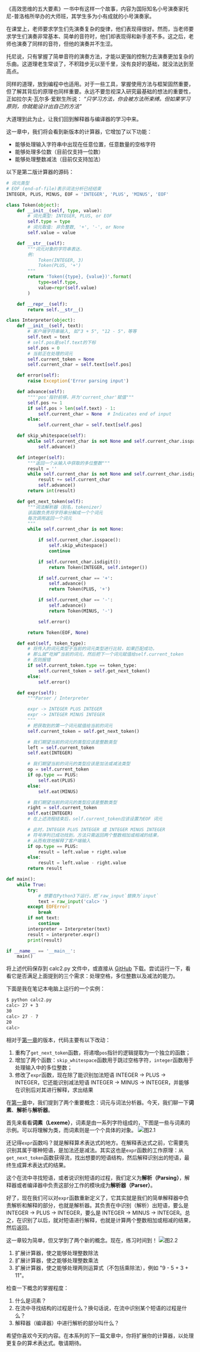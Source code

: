 《高效思维的五大要素》一书中有这样一个故事，内容为国际知名小号演奏家托尼-普洛格所举办的大师班，其学生多为小有成就的小号演奏家。

在课堂上，老师要求学生们先演奏复杂的旋律，他们表现得很好。然而，当老师要求学生们演奏非常基本、简单的音符时，他们却表现得和新手差不多。这之后，老师也演奏了同样的音符，但他的演奏并不生涩。

托尼说，只有掌握了简单音符的演奏方法，才能以更强的控制力去演奏更加复杂的乐曲。这道理老生常谈了，不积跬步无以至千里，没有良好的基础，就没法达到至高点。

同样的道理，放到编程中也适用。对于一些工具，掌握使用方法与框架固然重要，但了解其背后的原理也同样重要。永远不要忽视深入研究最基础的想法的重要性，正如拉尔夫·瓦尔多·爱默生所说：
*“只学习方法，你会被方法所束缚。但如果学习原则，你就能设计出自己的方法”*

大道理到此为止，让我们回到解释器与编译器的学习中来。

这一章中，我们将会看到新版本的计算器，它增加了以下功能：
- 能够处理输入字符串中出现在任意位置，任意数量的空格字符
- 能够处理多位数（目前仅支持一位数）
- 能够处理整数减法（目前仅支持加法）

以下是第二版计算器的源码：
```python
# 词元类型
# EOF (end-of-file)表示词法分析已经结束
INTEGER, PLUS, MINUS, EOF = 'INTEGER', 'PLUS', 'MINUS', 'EOF'

class Token(object):
    def __init__(self, type, value):
        # 词元类型: INTEGER, PLUS, or EOF
        self.type = type
        # 词元取值: 非负整数, '+', '-', or None
        self.value = value

    def __str__(self):
        """词元对象的字符串表达.
        例:
            Token(INTEGER, 3)
            Token(PLUS, '+')
        """
        return 'Token({type}, {value})'.format(
            type=self.type,
            value=repr(self.value)
        )

    def __repr__(self):
        return self.__str__()

class Interpreter(object):
    def __init__(self, text):
        # 客户端字符串输入, 如"3 + 5", "12 - 5"，等等
        self.text = text
        # self.pos是self.text的下标
        self.pos = 0
        # 当前正在处理的词元
        self.current_token = None
        self.current_char = self.text[self.pos]

    def error(self):
        raise Exception('Error parsing input')

    def advance(self):
        """'pos'指针前移，并为'current_char'赋值"""
        self.pos += 1
        if self.pos > len(self.text) - 1:
            self.current_char = None  # Indicates end of input
        else:
            self.current_char = self.text[self.pos]

    def skip_whitespace(self):
        while self.current_char is not None and self.current_char.isspace():
            self.advance()

    def integer(self):
        """返回一个从输入中获取的多位整数"""
        result = ''
        while self.current_char is not None and self.current_char.isdigit():
            result += self.current_char
            self.advance()
        return int(result)

    def get_next_token(self):
        """词法解析器（别名，tokenizer）
        该函数负责将字符串分解成一个个词元
        每次调用返回一个词元
        """
        while self.current_char is not None:

            if self.current_char.isspace():
                self.skip_whitespace()
                continue

            if self.current_char.isdigit():
                return Token(INTEGER, self.integer())

            if self.current_char == '+':
                self.advance()
                return Token(PLUS, '+')

            if self.current_char == '-':
                self.advance()
                return Token(MINUS, '-')

            self.error()

        return Token(EOF, None)

    def eat(self, token_type):
        # 将传入的词元类型于当前的词元类型进行比较，如果匹配成功，
        # 那么就“吃掉”当前的词元，然后把下一个词元赋值给self.current_token
        # 否则报错
        if self.current_token.type == token_type:
            self.current_token = self.get_next_token()
        else:
            self.error()

    def expr(self):
        """Parser / Interpreter

        expr -> INTEGER PLUS INTEGER
        expr -> INTEGER MINUS INTEGER
        """
        # 把获取到的第一个词元赋值给当前的词元
        self.current_token = self.get_next_token()

        # 我们期望当前的词元的类型应该是整数类型
        left = self.current_token
        self.eat(INTEGER)

        # 我们期望当前的词元的类型应该是加法或减法类型
        op = self.current_token
        if op.type == PLUS:
            self.eat(PLUS)
        else:
            self.eat(MINUS)

        # 我们期望当前的词元的类型应该是整数类型
        right = self.current_token
        self.eat(INTEGER)
        # 在上述流程结束后，self.current_token应该设置为EOF 词元

        # 此时，INTEGER PLUS INTEGER 或 INTEGER MINUS INTEGER 
        # 符号序列已成功找到，方法只需返回两个整数相加或相减的结果，
        # 从而有效地解释了客户端输入
        if op.type == PLUS:
            result = left.value + right.value
        else:
            result = left.value - right.value
        return result

def main():
    while True:
        try:
            # 想要在Python3下运行，把`raw_input`替换为`input`
            text = raw_input('calc> ')
        except EOFError:
            break
        if not text:
            continue
        interpreter = Interpreter(text)
        result = interpreter.expr()
        print(result)

if __name__ == '__main__':
    main()
```

将上述代码保存到 calc2.py 文件中，或直接从 [GitHub](https://github.com/rspivak/lsbasi/blob/master/part2/calc2.py) 下载。尝试运行一下，看看它是否满足上面提到的三个需求：处理空格，多位整数以及减法的能力。

下面是我在笔记本电脑上运行的一个实例：
```bash
$ python calc2.py
calc> 27 + 3
30
calc> 27 - 7
20
calc>
```

相对于[第一章](第一章.md)的版本，代码主要有以下改动：
1. 重构了`get_next_token`函数，将递增`pos`指针的逻辑提取为一个独立的函数；
2. 增加了两个函数：`skip_whitespace`函数用于跳过空格字符，`integer`函数用于处理输入中的多位整数；
3. 修改了`expr`函数，现在除了能识别加法短语 INTEGER -> PLUS -> INTEGER，它还能识别减法短语 INTEGER -> MINUS -> INTEGER，并能够在识别后对其进行解释，求出结果 

在[第一章](第一章.md)中，我们提到了两个重要概念：词元与词法分析器。今天，我们聊一下**词素**、**解析**与**解析器**。

首先来看看**词素（Lexeme）**，词素是由一系列字符组成的，下图是一些与词素的示例。可以将理解为类，而词素则是一个个具体的对象。
![图2.1](attachments/2.1.png)

还记得`expr`函数吗？就是解释算术表达式的地方。在解释表达式之前，它需要先识别其属于哪种短语，是加法还是减法。其实这也是`expr`函数的工作原理：从`get_next_token`函数获得流，找出想要的短语结构，然后解释识别出的短语，最终生成算术表达式的结果。

这个在流中寻找短语，或者说识别短语的过程，我们定义为**解析（Parsing）**，解释器或者编译器中负责这部分工作的模块成为**解析器（Parser）**。

好了，现在我们可以对`expr`函数重新定义了，它其实就是我们的简单解释器中负责解析和解释的部分，也就是解析器。其负责在中识别（解析）出短语，要么是 INTEGER -> PLUS -> INTEGER，要么是 INTEGER -> MINUS -> INTEGER。总之，在识别了以后，就对短语进行解释，也就是计算两个整数相加或相减的结果，然后返回。

这一章较为简单，但又学到了两个新的概念。现在，练习时间到！
![图2.2](attachments/2.2.png)

1. 扩展计算器，使之能够处理整数除法
2. 扩展计算器，使之能够处理整数乘法
3. 扩展计算器，使之能够处理两则运算式（不包括乘除法），例如 "9 - 5 + 3 + 11"。

检查一下概念的掌握程度：
1. 什么是词素？
2. 在流中寻找结构的过程是什么？换句话说，在流中识别某个短语的过程是什么？
3. 解释器（编译器）中进行解析的部分叫什么？

希望你喜欢今天的内容。在本系列的下一篇文章中，你将扩展你的计算器，以处理更复杂的算术表达式。敬请期待。